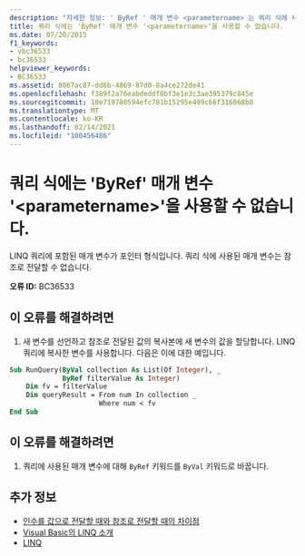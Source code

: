 ```yaml
---
description: "자세한 정보: ' ByRef ' 매개 변수 <parametername> 는 쿼리 식에 사용할 수 없습니다."
title: 쿼리 식에는 'ByRef' 매개 변수 '<parametername>'을 사용할 수 없습니다.
ms.date: 07/20/2015
f1_keywords:
- vbc36533
- bc36533
helpviewer_keywords:
- BC36533
ms.assetid: 8067ac87-dd6b-4869-87d0-8a4ce272de41
ms.openlocfilehash: f389f2a76eabdeddf0bf3e1e3c3ae395379c845e
ms.sourcegitcommit: 10e719780594efc781b15295e499c66f316068b8
ms.translationtype: MT
ms.contentlocale: ko-KR
ms.lasthandoff: 02/14/2021
ms.locfileid: "100456486"
---
```

# <a name="byref-parameter-parametername-cannot-be-used-in-a-query-expression"></a>쿼리 식에는 'ByRef' 매개 변수 '\<parametername>'을 사용할 수 없습니다.

LINQ 쿼리에 포함된 매개 변수가 포인터 형식입니다. 쿼리 식에 사용된 매개 변수는 참조로 전달할 수 없습니다.  
  
 **오류 ID:** BC36533  
  
## <a name="to-correct-this-error"></a>이 오류를 해결하려면  
  
1. 새 변수를 선언하고 참조로 전달된 값의 복사본에 새 변수의 값을 할당합니다. LINQ 쿼리에 복사한 변수를 사용합니다. 다음은 이에 대한 예입니다.  
  
```vb  
Sub RunQuery(ByVal collection As List(Of Integer), _  
             ByRef filterValue As Integer)  
    Dim fv = filterValue  
    Dim queryResult = From num In collection _  
                      Where num < fv  
End Sub  
```  
  
## <a name="to-correct-this-error"></a>이 오류를 해결하려면  
  
1. 쿼리에 사용된 매개 변수에 대해 `ByRef` 키워드를 `ByVal` 키워드로 바꿉니다.  
  
## <a name="see-also"></a>추가 정보

- [인수를 값으로 전달할 때와 참조로 전달할 때의 차이점](../programming-guide/language-features/procedures/differences-between-passing-an-argument-by-value-and-by-reference.md)
- [Visual Basic의 LINQ 소개](../programming-guide/language-features/linq/introduction-to-linq.md)
- [LINQ](../programming-guide/language-features/linq/index.md)
